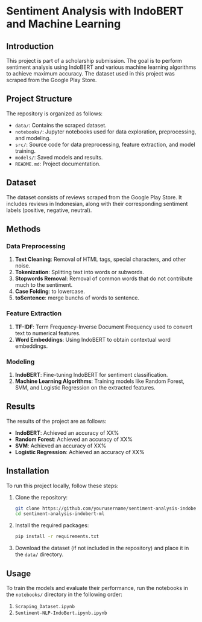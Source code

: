 # Sentiment Analysis with IndoBERT and Machine Learning

## Introduction
This project is part of a scholarship submission. The goal is to perform sentiment analysis using IndoBERT and various machine learning algorithms to achieve maximum accuracy. The dataset used in this project was scraped from the Google Play Store.

## Project Structure
The repository is organized as follows:

- `data/`: Contains the scraped dataset.
- `notebooks/`: Jupyter notebooks used for data exploration, preprocessing, and modeling.
- `src/`: Source code for data preprocessing, feature extraction, and model training.
- `models/`: Saved models and results.
- `README.md`: Project documentation.

## Dataset
The dataset consists of reviews scraped from the Google Play Store. It includes reviews in Indonesian, along with their corresponding sentiment labels (positive, negative, neutral).

## Methods
### Data Preprocessing
1. **Text Cleaning**: Removal of HTML tags, special characters, and other noise.
2. **Tokenization**: Splitting text into words or subwords.
3. **Stopwords Removal**: Removal of common words that do not contribute much to the sentiment.
4. **Case Folding**: to lowercase.
5. **toSentence**: merge bunchs of words to sentence.

### Feature Extraction
1. **TF-IDF**: Term Frequency-Inverse Document Frequency used to convert text to numerical features.
2. **Word Embeddings**: Using IndoBERT to obtain contextual word embeddings.

### Modeling
1. **IndoBERT**: Fine-tuning IndoBERT for sentiment classification.
2. **Machine Learning Algorithms**: Training models like Random Forest, SVM, and Logistic Regression on the extracted features.

## Results
The results of the project are as follows:

- **IndoBERT**: Achieved an accuracy of XX%
- **Random Forest**: Achieved an accuracy of XX%
- **SVM**: Achieved an accuracy of XX%
- **Logistic Regression**: Achieved an accuracy of XX%

## Installation
To run this project locally, follow these steps:

1. Clone the repository:
    ```bash
    git clone https://github.com/yourusername/sentiment-analysis-indobert-ml.git
    cd sentiment-analysis-indobert-ml
    ```

2. Install the required packages:
    ```bash
    pip install -r requirements.txt
    ```

3. Download the dataset (if not included in the repository) and place it in the `data/` directory.

## Usage
To train the models and evaluate their performance, run the notebooks in the `notebooks/` directory in the following order:

1. `Scraping_Dataset.ipynb`
2. `Sentiment-NLP-IndoBert.ipynb.ipynb`
